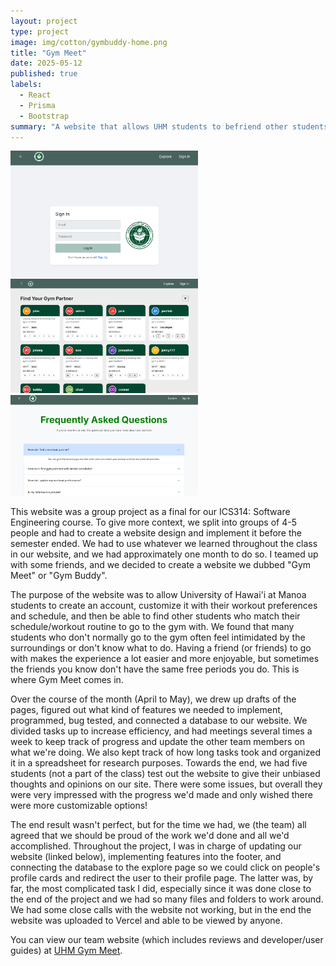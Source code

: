 ```yaml
---
layout: project
type: project
image: img/cotton/gymbuddy-home.png
title: "Gym Meet"
date: 2025-05-12
published: true
labels:
  - React
  - Prisma
  - Bootstrap
summary: "A website that allows UHM students to befriend other students and go to the gym together."
---
```


<div class="text-center p-4">
  <img width="300px" src="../img/cotton/gymbuddy-login.png" class="img-thumbnail" >
  <img width="300px" src="../img/cotton/gymbuddy-explore.png" class="img-thumbnail" >
  <img width="300px" src="../img/cotton/gymbuddy-faq.png" class="img-thumbnail" >
</div>

This website was a group project as a final for our ICS314: Software Engineering course. To give more context, we split into groups of 4-5 people and had to create a website design and implement it before the semester ended. We had to use whatever we learned throughout the class in our website, and we had approximately one month to do so. I teamed up with some friends, and we decided to create a website we dubbed "Gym Meet" or "Gym Buddy".

The purpose of the website was to allow University of Hawai'i at Manoa students to create an account, customize it with their workout preferences and schedule, and then be able to find other students who match their schedule/workout routine to go to the gym with. We found that many students who don't normally go to the gym often feel intimidated by the surroundings or don't know what to do. Having a friend (or friends) to go with makes the experience a lot easier and more enjoyable, but sometimes the friends you know don't have the same free periods you do. This is where Gym Meet comes in.

Over the course of the month (April to May), we drew up drafts of the pages, figured out what kind of features we needed to implement, programmed, bug tested, and connected a database to our website. We divided tasks up to increase efficiency, and had meetings several times a week to keep track of progress and update the other team members on what we're doing. We also kept track of how long tasks took and organized it in a spreadsheet for research purposes. Towards the end, we had five students (not a part of the class) test out the website to give their unbiased thoughts and opinions on our site. There were some issues, but overall they were very impressed with the progress we'd made and only wished there were more customizable options!

The end result wasn't perfect, but for the time we had, we (the team) all agreed that we should be proud of the work we'd done and all we'd accomplished. Throughout the project, I was in charge of updating our website (linked below), implementing features into the footer, and connecting the database to the explore page so we could click on people's profile cards and redirect the user to their profile page. The latter was, by far, the most complicated task I did, especially since it was done close to the end of the project and we had so many files and folders to work around. We had some close calls with the website not working, but in the end the website was uploaded to Vercel and able to be viewed by anyone.


You can view our team website (which includes reviews and developer/user guides) at  [UHM Gym Meet]([https://manoa.hawaii.edu/news/article.php?aId=2857](https://gym-meet.github.io/)).

